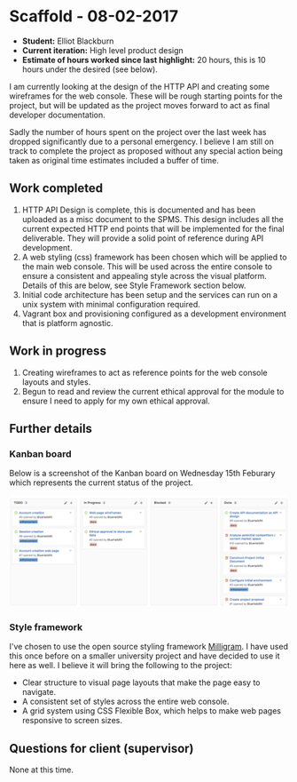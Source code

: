 # Scaffold - 08-02-2017

* **Student:** Elliot Blackburn
* **Current iteration:** High level product design
* **Estimate of hours worked since last highlight:** 20 hours, this is 10 hours under the desired (see below).

I am currently looking at the design of the HTTP API and creating some wireframes for the web console. These will be rough starting points for the project, but will be updated as the project moves forward to act as final developer documentation.

Sadly the number of hours spent on the project over the last week has dropped significantly due to a personal emergency. I believe I am still on track to complete the project as proposed without any special action being taken as original time estimates included a buffer of time.

## Work completed

1. HTTP API Design is complete, this is documented and has been uploaded as a misc document to the SPMS. This design includes all the current expected HTTP end points that will be implemented for the final deliverable. They will provide a solid point of reference during API development.
2. A web styling (css) framework has been chosen which will be applied to the main web console. This will be used across the entire console to ensure a consistent and appealing style across the visual platform. Details of this are below, see Style Framework section below.
3. Initial code architecture has been setup and the services can run on a unix system with minimal configuration required.
4. Vagrant box and provisioning configured as a development environment that is platform agnostic.

## Work in progress

1. Creating wireframes to act as reference points for the web console layouts and styles.
2. Begun to read and review the current ethical approval for the module to ensure I need to apply for my own ethical approval.

## Further details

### Kanban board

Below is a screenshot of the Kanban board on Wednesday 15th Feburary which represents the current status of the project.

![Kanban Board 2017-02-15](./assets/2017-02-15-kanban.png)

### Style framework

I've chosen to use the open source styling framework [Milligram](milligram.github.io). I have used this once before on a smaller university project and have decided to use it here as well. I believe it will bring the following to the project:

* Clear structure to visual page layouts that make the page easy to navigate.
* A consistent set of styles across the entire web console.
* A grid system using CSS Flexible Box, which helps to make web pages responsive to screen sizes.

## Questions for client (supervisor)

None at this time.